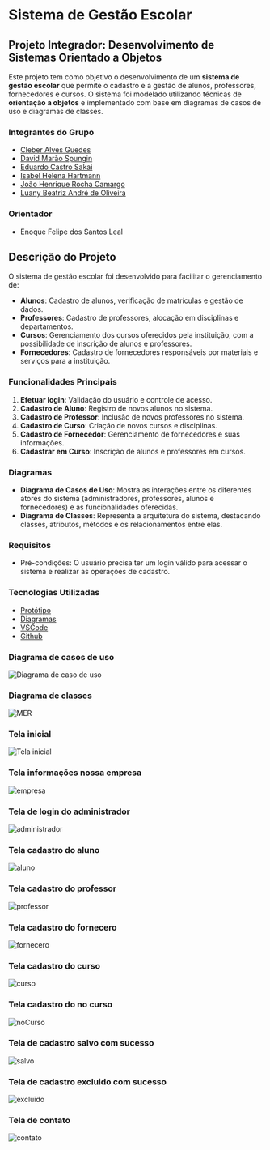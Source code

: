# Sistema de Gestão Escolar

## Projeto Integrador: Desenvolvimento de Sistemas Orientado a Objetos

Este projeto tem como objetivo o desenvolvimento de um **sistema de gestão escolar** que permite o cadastro e a gestão de alunos, professores, fornecedores e cursos. O sistema foi modelado utilizando técnicas de **orientação a objetos** e implementado com base em diagramas de casos de uso e diagramas de classes.

### Integrantes do Grupo
- [Cleber Alves Guedes](https://github.com/PebiAlves) 
- [David Marão Spungin](https://github.com/keldeo05)
- [Eduardo Castro Sakai](https://github.com/duduzinanalise)
- [Isabel Helena Hartmann](https://github.com/belhartmann) 
- [João Henrique Rocha Camargo](https://github.com/Joaohrc11)
- [Luany Beatriz André de Oliveira](https://github.com/luanyoliveira16)

### Orientador
- Enoque Felipe dos Santos Leal

## Descrição do Projeto

O sistema de gestão escolar foi desenvolvido para facilitar o gerenciamento de:
- **Alunos**: Cadastro de alunos, verificação de matrículas e gestão de dados.
- **Professores**: Cadastro de professores, alocação em disciplinas e departamentos.
- **Cursos**: Gerenciamento dos cursos oferecidos pela instituição, com a possibilidade de inscrição de alunos e professores.
- **Fornecedores**: Cadastro de fornecedores responsáveis por materiais e serviços para a instituição.

### Funcionalidades Principais
1. **Efetuar login**: Validação do usuário e controle de acesso.
2. **Cadastro de Aluno**: Registro de novos alunos no sistema.
3. **Cadastro de Professor**: Inclusão de novos professores no sistema.
4. **Cadastro de Curso**: Criação de novos cursos e disciplinas.
5. **Cadastro de Fornecedor**: Gerenciamento de fornecedores e suas informações.
6. **Cadastrar em Curso**: Inscrição de alunos e professores em cursos.

### Diagramas
- **Diagrama de Casos de Uso**: Mostra as interações entre os diferentes atores do sistema (administradores, professores, alunos e fornecedores) e as funcionalidades oferecidas.
- **Diagrama de Classes**: Representa a arquitetura do sistema, destacando classes, atributos, métodos e os relacionamentos entre elas.

### Requisitos
- Pré-condições: O usuário precisa ter um login válido para acessar o sistema e realizar as operações de cadastro.

### Tecnologias Utilizadas
- [Protótipo](https://www.canva.com/design/DAGQH0Htum0/B5gO_JWFvjrchiEvGczq-Q/edit?utm_content=DAGQH0Htum0&utm_campaign=designshare&utm_medium=link2&utm_source=sharebutton)
- [Diagramas](https://www.lucidchart.com/pages/pt)
- [VSCode](https://code.visualstudio.com/)
- [Github](https://github.com/luanyoliveira16/ClassGest)

### Diagrama de casos de uso
![Diagrama de caso de uso](imagens/DiagramaDeCasoDeUso.png)

### Diagrama de classes
![MER](imagens/Mer.png)

### Tela inicial
![Tela inicial](imagens/1.jpg)

### Tela informações nossa empresa
![empresa](imagens/2.jpg)

### Tela de login do administrador
![administrador](imagens/3.jpg)

### Tela cadastro do aluno
![aluno](imagens/4.jpg)

### Tela cadastro do professor
![professor](imagens/7.jpg)

### Tela cadastro do fornecero
![fornecero](imagens/10.jpg)

### Tela cadastro do curso
![curso](imagens/13.jpg)

### Tela cadastro do no curso
![noCurso](imagens/16.jpg)

### Tela de cadastro salvo com sucesso
![salvo](imagens/17.jpg)

### Tela de cadastro excluido com sucesso
![excluido](imagens/18.jpg)

### Tela de contato
![contato](imagens/19.jpg)

